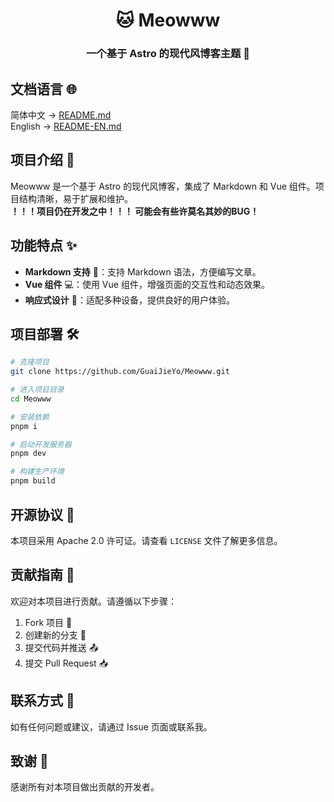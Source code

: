 <div align="center">
  <h1>🐱 Meowww</h1>
  <h3>一个基于 Astro 的现代风博客主题 🚀</h1>
</div>

## 文档语言 🌐

简体中文 -> [README.md](README.md)  
English -> [README-EN.md](README-EN.md)

## 项目介绍 📝

Meowww 是一个基于 Astro 的现代风博客，集成了 Markdown 和 Vue 组件。项目结构清晰，易于扩展和维护。  
**！！！项目仍在开发之中！！！ 可能会有些许莫名其妙的BUG！**

## 功能特点 ✨

- **Markdown 支持** 📝：支持 Markdown 语法，方便编写文章。
- **Vue 组件** 💻：使用 Vue 组件，增强页面的交互性和动态效果。
- **响应式设计** 📱：适配多种设备，提供良好的用户体验。

## 项目部署 🛠️

```bash
# 克隆项目
git clone https://github.com/GuaiJieYo/Meowww.git

# 进入项目目录
cd Meowww

# 安装依赖
pnpm i

# 启动开发服务器
pnpm dev

# 构建生产环境
pnpm build
```

## 开源协议 📄

本项目采用 Apache 2.0 许可证。请查看 `LICENSE` 文件了解更多信息。

## 贡献指南 🤝

欢迎对本项目进行贡献。请遵循以下步骤：

1. Fork 项目 🍴
2. 创建新的分支 🌿
3. 提交代码并推送 📤
4. 提交 Pull Request 📥

## 联系方式 📧

如有任何问题或建议，请通过 Issue 页面或联系我。

## 致谢 🙏

感谢所有对本项目做出贡献的开发者。
